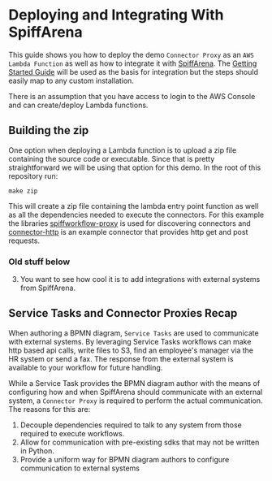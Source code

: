 # Deploying and Integrating With SpiffArena

This guide shows you how to deploy the demo `Connector Proxy` as an `AWS Lambda Function` as well as how to integrate it with [SpiffArena](https://www.spiffworkflow.org/pages/spiffarena/). The [Getting Started Guide](https://www.spiffworkflow.org/posts/articles/get_started/) will be used as the basis for integration but the steps should easily map to any custom installation.

There is an assumption that you have access to login to the AWS Console and can create/deploy Lambda functions.

## Building the zip

One option when deploying a Lambda function is to upload a zip file containing the source code or executable. Since that is pretty straightforward we will be using that option for this demo. In the root of this repository run:

```
make zip
```

This will create a zip file containing the lambda entry point function as well as all the dependencies needed to execute the connectors. For this example the libraries [spiffworkflow-proxy](https://github.com/sartography/spiffworkflow-proxy) is used for discovering connectors and [connector-http](https://github.com/sartography/connector-http) is an example connector that provides http get and post requests.


### Old stuff below

3. You want to see how cool it is to add integrations with external systems from SpiffArena.

## Service Tasks and Connector Proxies Recap

When authoring a BPMN diagram, `Service Tasks` are used to communicate with external systems. By leveraging Service Tasks workflows can make http based api calls, write files to S3, find an employee's manager via the HR system or send a fax. The response from the external system is available to your workflow for future handling.

While a Service Task provides the BPMN diagram author with the means of configuring how and when SpiffArena should communicate with an external system, a `Connector Proxy` is required to perform the actual communication. The reasons for this are:

1. Decouple dependencies required to talk to any system from those required to execute workflows.
2. Allow for communication with pre-existing sdks that may not be written in Python.
3. Provide a uniform way for BPMN diagram authors to configure communication to external systems

## 
